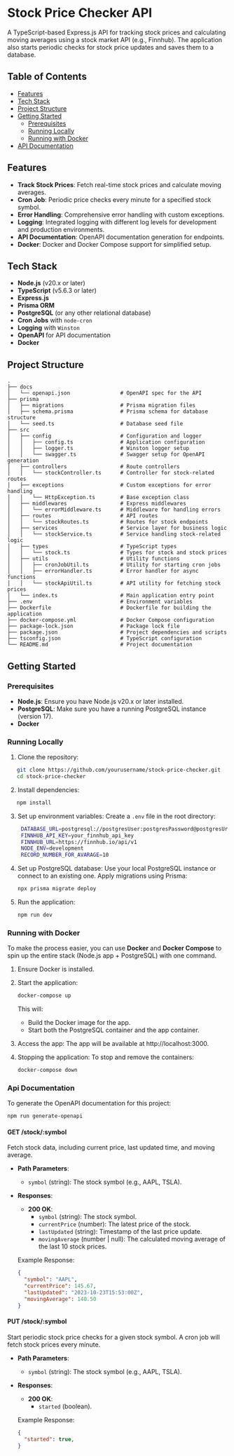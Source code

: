 # Stock Price Checker API

A TypeScript-based Express.js API for tracking stock prices and calculating moving averages using a stock market API (e.g., Finnhub). The application also starts periodic checks for stock price updates and saves them to a database.

## Table of Contents
- [Features](#features)
- [Tech Stack](#tech-stack)
- [Project Structure](#project-structure)
- [Getting Started](#getting-started)
  - [Prerequisites](#prerequisites)
  - [Running Locally](#running-locally)
  - [Running with Docker](#running-with-docker)
- [API Documentation](#api-documentation)


## Features

- **Track Stock Prices**: Fetch real-time stock prices and calculate moving averages.
- **Cron Job**: Periodic price checks every minute for a specified stock symbol.
- **Error Handling**: Comprehensive error handling with custom exceptions.
- **Logging**: Integrated logging with different log levels for development and production environments.
- **API Documentation**: OpenAPI documentation generation for endpoints.
- **Docker**: Docker and Docker Compose support for simplified setup.


## Tech Stack

- **Node.js** (v20.x or later)
- **TypeScript** (v5.6.3 or later)
- **Express.js**
- **Prisma ORM**
- **PostgreSQL** (or any other relational database)
- **Cron Jobs** with `node-cron`
- **Logging** with `Winston`
- **OpenAPI** for API documentation
- **Docker**


## Project Structure

```plaintext
.
├── docs
│   └── openapi.json                # OpenAPI spec for the API
├── prisma
│   ├── migrations                  # Prisma migration files
│   ├── schema.prisma               # Prisma schema for database structure
│   └── seed.ts                     # Database seed file
├── src
│   ├── config                      # Configuration and logger
│   │   ├── config.ts               # Application configuration
│   │   ├── logger.ts               # Winston logger setup
│   │   └── swagger.ts              # Swagger setup for OpenAPI generation
│   ├── controllers                 # Route controllers
│   │   └── stockController.ts      # Controller for stock-related routes
│   ├── exceptions                  # Custom exceptions for error handling
│   │   └── HttpException.ts        # Base exception class
│   ├── middlewares                 # Express middlewares
│   │   └── errorMiddleware.ts      # Middleware for handling errors
│   ├── routes                      # API routes
│   │   └── stockRoutes.ts          # Routes for stock endpoints
│   ├── services                    # Service layer for business logic
│   │   └── stockService.ts         # Service handling stock-related logic
│   ├── types                       # TypeScript types
│   │   └── stock.ts                # Types for stock and stock prices
│   ├── utils                       # Utility functions
│   │   ├── cronJobUtil.ts          # Utility for starting cron jobs
│   │   ├── errorHandler.ts         # Error handler for async functions
│   │   └── stockApiUtil.ts         # API utility for fetching stock prices
│   └── index.ts                    # Main application entry point
├── .env                            # Environment variables
├── Dockerfile                      # Dockerfile for building the application
├── docker-compose.yml              # Docker Compose configuration
├── package-lock.json               # Package lock file
├── package.json                    # Project dependencies and scripts
├── tsconfig.json                   # TypeScript configuration
└── README.md                       # Project documentation
```

## Getting Started

### Prerequisites

- **Node.js**: Ensure you have Node.js v20.x or later installed.
- **PostgreSQL**: Make sure you have a running PostgreSQL instance (version 17).
- **Docker**


### Running Locally

1. Clone the repository:
```bash
   git clone https://github.com/yourusername/stock-price-checker.git
   cd stock-price-checker
```

2. Install dependencies:
```bash
   npm install
```

3. Set up environment variables:
   Create a `.env` file in the root directory:
   ```bash
    DATABASE_URL=postgresql://postgresUser:postgresPassword@postgresUrl:5432/dbName?schema=public
    FINNHUB_API_KEY=your_finnhub_api_key
    FINNHUB_URL=https://finnhub.io/api/v1
    NODE_ENV=development
    RECORD_NUMBER_FOR_AVARAGE=10
   ```

4. Set up PostgreSQL database:
   Use your local PostgreSQL instance or connect to an existing one. Apply migrations using Prisma:  
   ```bash
   npx prisma migrate deploy
   ```

5. Run the application:
   ```bash
   npm run dev
   ```  

### Running with Docker

To make the process easier, you can use **Docker** and **Docker Compose** to spin up the entire stack (Node.js app + PostgreSQL) with one command.

1. Ensure Docker is installed.

2. Start the application:
   ```bash
   docker-compose up
   ```
   This will:
   - Build the Docker image for the app.
   - Start both the PostgreSQL container and the app container.

3. Access the app:
   The app will be available at http://localhost:3000.

4. Stopping the application:
   To stop and remove the containers:
   ```bash
   docker-compose down
   ```



### Api Documentation
To generate the OpenAPI documentation for this project:
```bash
npm run generate-openapi
```

#### **GET /stock/:symbol**

Fetch stock data, including current price, last updated time, and moving average.

- **Path Parameters**:
  - `symbol` (string): The stock symbol (e.g., AAPL, TSLA).

- **Responses**:
  - **200 OK**:
    - `symbol` (string): The stock symbol.
    - `currentPrice` (number): The latest price of the stock.
    - `lastUpdated` (string): Timestamp of the last price update.
    - `movingAverage` (number | null): The calculated moving average of the last 10 stock prices.

  Example Response:
  ```json
  {
    "symbol": "AAPL",
    "currentPrice": 145.67,
    "lastUpdated": "2023-10-23T15:53:00Z",
    "movingAverage": 140.50
  }
   ```

#### **PUT /stock/:symbol**

Start periodic stock price checks for a given stock symbol. A cron job will fetch stock prices every minute.

- **Path Parameters**:
  - `symbol` (string): The stock symbol (e.g., AAPL, TSLA).

- **Responses**:
  - **200 OK**:
    - `started` (boolean).

  Example Response:
  ```json
  {
    "started": true,
  }
   ```